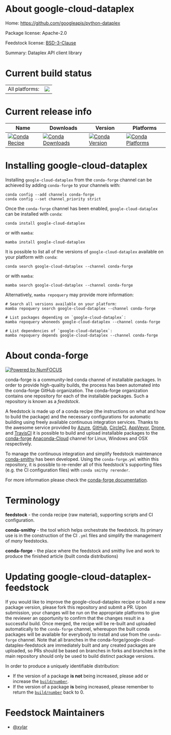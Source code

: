 About google-cloud-dataplex
===========================

Home: https://github.com/googleapis/python-dataplex

Package license: Apache-2.0

Feedstock license: [BSD-3-Clause](https://github.com/conda-forge/google-cloud-dataplex-feedstock/blob/main/LICENSE.txt)

Summary: Dataplex API client library

Current build status
====================


<table><tr><td>All platforms:</td>
    <td>
      <a href="https://dev.azure.com/conda-forge/feedstock-builds/_build/latest?definitionId=15722&branchName=main">
        <img src="https://dev.azure.com/conda-forge/feedstock-builds/_apis/build/status/google-cloud-dataplex-feedstock?branchName=main">
      </a>
    </td>
  </tr>
</table>

Current release info
====================

| Name | Downloads | Version | Platforms |
| --- | --- | --- | --- |
| [![Conda Recipe](https://img.shields.io/badge/recipe-google--cloud--dataplex-green.svg)](https://anaconda.org/conda-forge/google-cloud-dataplex) | [![Conda Downloads](https://img.shields.io/conda/dn/conda-forge/google-cloud-dataplex.svg)](https://anaconda.org/conda-forge/google-cloud-dataplex) | [![Conda Version](https://img.shields.io/conda/vn/conda-forge/google-cloud-dataplex.svg)](https://anaconda.org/conda-forge/google-cloud-dataplex) | [![Conda Platforms](https://img.shields.io/conda/pn/conda-forge/google-cloud-dataplex.svg)](https://anaconda.org/conda-forge/google-cloud-dataplex) |

Installing google-cloud-dataplex
================================

Installing `google-cloud-dataplex` from the `conda-forge` channel can be achieved by adding `conda-forge` to your channels with:

```
conda config --add channels conda-forge
conda config --set channel_priority strict
```

Once the `conda-forge` channel has been enabled, `google-cloud-dataplex` can be installed with `conda`:

```
conda install google-cloud-dataplex
```

or with `mamba`:

```
mamba install google-cloud-dataplex
```

It is possible to list all of the versions of `google-cloud-dataplex` available on your platform with `conda`:

```
conda search google-cloud-dataplex --channel conda-forge
```

or with `mamba`:

```
mamba search google-cloud-dataplex --channel conda-forge
```

Alternatively, `mamba repoquery` may provide more information:

```
# Search all versions available on your platform:
mamba repoquery search google-cloud-dataplex --channel conda-forge

# List packages depending on `google-cloud-dataplex`:
mamba repoquery whoneeds google-cloud-dataplex --channel conda-forge

# List dependencies of `google-cloud-dataplex`:
mamba repoquery depends google-cloud-dataplex --channel conda-forge
```


About conda-forge
=================

[![Powered by
NumFOCUS](https://img.shields.io/badge/powered%20by-NumFOCUS-orange.svg?style=flat&colorA=E1523D&colorB=007D8A)](https://numfocus.org)

conda-forge is a community-led conda channel of installable packages.
In order to provide high-quality builds, the process has been automated into the
conda-forge GitHub organization. The conda-forge organization contains one repository
for each of the installable packages. Such a repository is known as a *feedstock*.

A feedstock is made up of a conda recipe (the instructions on what and how to build
the package) and the necessary configurations for automatic building using freely
available continuous integration services. Thanks to the awesome service provided by
[Azure](https://azure.microsoft.com/en-us/services/devops/), [GitHub](https://github.com/),
[CircleCI](https://circleci.com/), [AppVeyor](https://www.appveyor.com/),
[Drone](https://cloud.drone.io/welcome), and [TravisCI](https://travis-ci.com/)
it is possible to build and upload installable packages to the
[conda-forge](https://anaconda.org/conda-forge) [Anaconda-Cloud](https://anaconda.org/)
channel for Linux, Windows and OSX respectively.

To manage the continuous integration and simplify feedstock maintenance
[conda-smithy](https://github.com/conda-forge/conda-smithy) has been developed.
Using the ``conda-forge.yml`` within this repository, it is possible to re-render all of
this feedstock's supporting files (e.g. the CI configuration files) with ``conda smithy rerender``.

For more information please check the [conda-forge documentation](https://conda-forge.org/docs/).

Terminology
===========

**feedstock** - the conda recipe (raw material), supporting scripts and CI configuration.

**conda-smithy** - the tool which helps orchestrate the feedstock.
                   Its primary use is in the construction of the CI ``.yml`` files
                   and simplify the management of *many* feedstocks.

**conda-forge** - the place where the feedstock and smithy live and work to
                  produce the finished article (built conda distributions)


Updating google-cloud-dataplex-feedstock
========================================

If you would like to improve the google-cloud-dataplex recipe or build a new
package version, please fork this repository and submit a PR. Upon submission,
your changes will be run on the appropriate platforms to give the reviewer an
opportunity to confirm that the changes result in a successful build. Once
merged, the recipe will be re-built and uploaded automatically to the
`conda-forge` channel, whereupon the built conda packages will be available for
everybody to install and use from the `conda-forge` channel.
Note that all branches in the conda-forge/google-cloud-dataplex-feedstock are
immediately built and any created packages are uploaded, so PRs should be based
on branches in forks and branches in the main repository should only be used to
build distinct package versions.

In order to produce a uniquely identifiable distribution:
 * If the version of a package **is not** being increased, please add or increase
   the [``build/number``](https://docs.conda.io/projects/conda-build/en/latest/resources/define-metadata.html#build-number-and-string).
 * If the version of a package **is** being increased, please remember to return
   the [``build/number``](https://docs.conda.io/projects/conda-build/en/latest/resources/define-metadata.html#build-number-and-string)
   back to 0.

Feedstock Maintainers
=====================

* [@xylar](https://github.com/xylar/)

